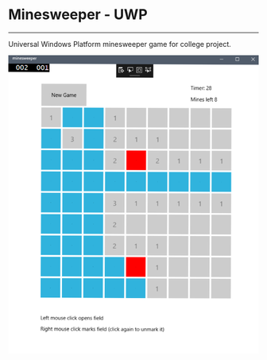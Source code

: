 # Minesweeper - UWP

---

Universal Windows Platform minesweeper game for college project.



![image](image.png)

